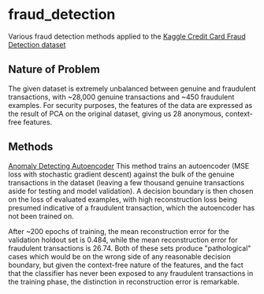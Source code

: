 # fraud_detection

Various fraud detection methods applied to the [Kaggle Credit Card Fraud
Detection dataset](https://www.kaggle.com/mlg-ulb/creditcardfraud)

## Nature of Problem
The given dataset is extremely unbalanced between genuine and fraudulent
transactions, with ~28,000 genuine transactions and ~450 fraudulent examples.
For security purposes, the features of the data are expressed as the result of
PCA on the original dataset, giving us 28 anonymous, context-free features.

## Methods
[Anomaly Detecting Autoencoder](./notebooks/anomaly_autoencoder.ipynb)
This method trains an autoencoder (MSE loss with stochastic gradient descent)
against the bulk of the genuine transactions in the dataset (leaving a few
thousand genuine transactions aside for testing and model validation). A
decision boundary is then chosen on the loss of evaluated examples, with high
reconstruction loss being presumed indicative of a fraudulent transaction,
which the autoencoder has not been trained on.

After ~200 epochs of training, the mean reconstruction error for the validation
holdout set is 0.484, while the mean reconstruction error for fraudulent
transactions is 26.74. Both of these sets produce "pathological" cases which
would be on the wrong side of any reasonable decision boundary, but given the
context-free nature of the features, and the fact that the classifier has never
been exposed to any fraudulent transactions in the training phase, the
distinction in reconstruction error is remarkable.
